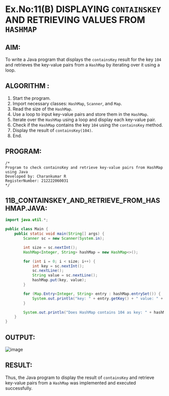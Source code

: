 # Ex.No:11(B) DISPLAYING `CONTAINSKEY` AND RETRIEVING VALUES FROM `HASHMAP`

## AIM:
To write a Java program that displays the `containsKey` result for the key `104` and retrieves the key-value pairs from a `HashMap` by iterating over it using a loop.

## ALGORITHM :
1. Start the program.
2. Import necessary classes: `HashMap`, `Scanner`, and `Map`.
3. Read the size of the `HashMap`.
4. Use a loop to input key-value pairs and store them in the `HashMap`.
5. Iterate over the `HashMap` using a loop and display each key-value pair.
6. Check if the `HashMap` contains the key `104` using the `containsKey` method.
7. Display the result of `containsKey(104)`.
8. End.

## PROGRAM:
```
/*
Program to check containsKey and retrieve key-value pairs from HashMap using Java
Developed by: Charankumar R
RegisterNumber: 212222060031
*/
```

## 11B_CONTAINSKEY_AND_RETRIEVE_FROM_HASHMAP.JAVA:
```java
import java.util.*;

public class Main {
    public static void main(String[] args) {
        Scanner sc = new Scanner(System.in);

        int size = sc.nextInt();
        HashMap<Integer, String> hashMap = new HashMap<>();

        for (int i = 0; i < size; i++) {
            int key = sc.nextInt();
            sc.nextLine(); 
            String value = sc.nextLine();
            hashMap.put(key, value);
        }

        for (Map.Entry<Integer, String> entry : hashMap.entrySet()) {
            System.out.println("key: " + entry.getKey() + " value: " + entry.getValue());
        }

        System.out.println("Does HashMap contains 104 as key: " + hashMap.containsKey(104));
    }
}
```

## OUTPUT:
![image](https://github.com/user-attachments/assets/86d00f34-5cce-4229-9b7e-1bf0377f7889)



## RESULT:
Thus, the Java program to display the result of `containsKey` and retrieve key-value pairs from a `HashMap` was implemented and executed successfully.
